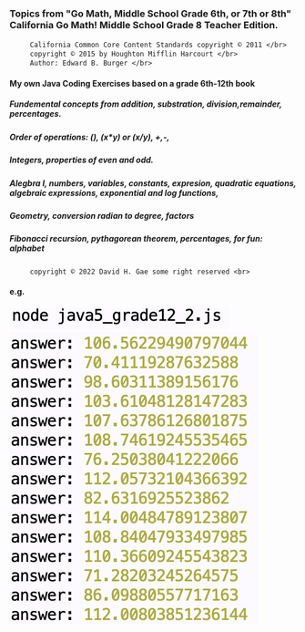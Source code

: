 ### Topics from "Go Math, Middle School Grade 6th, or 7th or 8th" California Go Math! Middle School Grade 8 Teacher Edition. <br>
         California Common Core Content Standards copyright © 2011 </br>
         copyright © 2015 by Houghton Mifflin Harcourt </br>
         Author: Edward B. Burger </br>

#### My own Java Coding Exercises based on a grade 6th-12th book <br>
##### Fundemental concepts from addition, substration, division,remainder, percentages.
##### Order of operations: (), (x*y) or (x/y), +,-,
##### Integers, properties of even and odd.
##### Alegbra I, numbers, variables, constants, expresion, quadratic equations, algebraic expressions, exponential and log functions, 
##### Geometry, conversion radian to degree, factors
##### Fibonacci recursion, pythagorean theorem, percentages, for fun: alphabet 
         copyright © 2022 David H. Gae some right reserved <br>


#### e.g.
![Figure 1](https://github.com/davidhyongae2/javascript_exercises/blob/main/Figure1.png) <br>
![Figure 1](https://github.com/davidhyongae2/javascript_exercises/blob/main/Figure2.png) <br>




